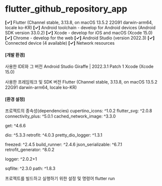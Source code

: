 # flutter_github_repository_app

**[✓]** Flutter (Channel stable, 3.13.8, on macOS 13.5.2 22G91 darwin-arm64, locale ko-KR)
**[✓]** Android toolchain - develop for Android devices (Android SDK version 33.0.2)
**[✓]** Xcode - develop for iOS and macOS (Xcode 15.0)
**[✓]** Chrome - develop for the web
**[✓]** Android Studio (version 2022.3)
**[✓]** Connected device (4 available)
**[✓]** Network resources

#### [개발 환경]
사용한 IDE와 그 버전
Android Studio Giraffe | 2022.3.1 Patch 1
Xcode (Xcode 15.0)

사용한 프레임워크 및 SDK 버전
Flutter (Channel stable, 3.13.8, on macOS 13.5.2 22G91 darwin-arm64, locale ko-KR)

#### [환경 설정]
프로젝트의 종속성(dependencies)
  cupertino_icons: ^1.0.2
  flutter_svg: ^2.0.8
  connectivity_plus: ^5.0.1
  cached_network_image: ^3.3.0

  get: ^4.6.6

  dio: ^5.3.3
  retrofit: ^4.0.3
  pretty_dio_logger: ^1.3.1

  freezed: ^2.4.5
  build_runner: ^2.4.6
  json_serializable: ^6.7.1
  retrofit_generator: ^8.0.2

  logger: ^2.0.2+1

  sqflite: ^2.3.0
  path: ^1.8.3

프로젝트를 빌드하고 실행하기 위한 설정 및 명령어
flutter run 
